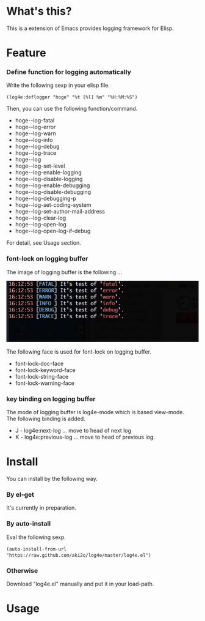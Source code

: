 What's this?
============

This is a extension of Emacs provides logging framework for Elisp.

Feature
=======

### Define function for logging automatically

Write the following sexp in your elisp file.

    (log4e:deflogger "hoge" "%t [%l] %m" "%H:%M:%S")

Then, you can use the following function/command.

* hoge--log-fatal
* hoge--log-error
* hoge--log-warn
* hoge--log-info
* hoge--log-debug
* hoge--log-trace
* hoge--log
* hoge--log-set-level
* hoge--log-enable-logging
* hoge--log-disable-logging
* hoge--log-enable-debugging
* hoge--log-disable-debugging
* hoge--log-debugging-p
* hoge--log-set-coding-system
* hoge--log-set-author-mail-address
* hoge--log-clear-log
* hoge--log-open-log
* hoge--log-open-log-if-debug

For detail, see Usage section.

### font-lock on logging buffer

The image of logging buffer is the following ...

![Demo1](demo1.png)

The following face is used for font-lock on logging buffer.

* font-lock-doc-face
* font-lock-keyword-face
* font-lock-string-face
* font-lock-warning-face

### key binding on logging buffer

The mode of logging buffer is log4e-mode which is based view-mode.  
The following binding is added.

* J - log4e:next-log ... move to head of next log
* K - log4e:previous-log ... move to head of previous log.

Install
=======

You can install by the following way.

### By el-get

It's currently in preparation.

### By auto-install

Eval the following sexp.

    (auto-install-from-url "https://raw.github.com/aki2o/log4e/master/log4e.el")

### Otherwise

Download "log4e.el" manually and put it in your load-path.

Usage
=====

